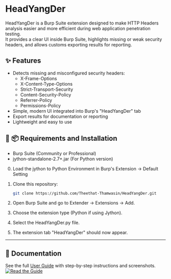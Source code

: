 # HeadYangDer

HeadYangDer is a Burp Suite extension designed to make HTTP Headers analysis easier and more efficient during web application penetration testing.  
It provides a clear UI inside Burp Suite, highlights missing or weak security headers, and allows customs exporting results for reporting.

## ✨ Features
- Detects missing and misconfigured security headers:
  - X-Frame-Options
  - X-Content-Type-Options
  - Strict-Transport-Security
  - Content-Security-Policy
  - Referrer-Policy
  - Permissions-Policy
- Simple, modern UI integrated into Burp's "HeadYangDer" tab
- Export results for documentation or reporting
- Lightweight and easy to use

## 🚀 📦 Requirements and Installation
- Burp Suite (Community or Professional)
- jython-standalone-2.7+.jar (For Python version)

0. Load the jython to Python Environment in Burp's Extension -> Default Setting

1. Clone this repository:
   ```bash
   git clone https://github.com/Theethat-Thamwasin/HeadYangDer.git
   
2. Open Burp Suite and go to Extender → Extensions → Add.

3. Choose the extension type (Python if using Jython).

4. Select the HeadYangDer.py file.

5. The extension tab "HeadYangDer" should now appear.

---

## 📖 Documentation
See the full [User Guide](./Docs/Guide&Examples.md) with step-by-step instructions and screenshots.
[![Read the Guide](https://img.shields.io/badge/User%20Guide-View%20Now-blue)](./Docs/Guide&Examples.md) 
